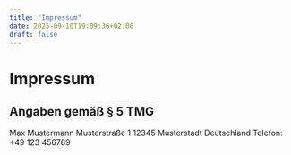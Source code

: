 ```yaml
---
title: "Impressum"
date: 2025-09-10T19:09:36+02:00
draft: false
---
```

# Impressum

## Angaben gemäß § 5 TMG

Max Mustermann
Musterstraße 1
12345 Musterstadt
Deutschland
Telefon: +49 123 456789

